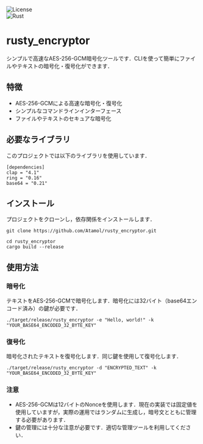 ![License](https://img.shields.io/badge/license-MIT-green)<br>
![Rust](https://img.shields.io/badge/Rust-1.80.1-orange?style=flat-square&logo=rust)

# rusty_encryptor

シンプルで高速なAES-256-GCM暗号化ツールです．CLIを使って簡単にファイルやテキストの暗号化・復号化ができます．

## 特徴
- AES-256-GCMによる高速な暗号化・復号化
- シンプルなコマンドラインインターフェース
- ファイルやテキストのセキュアな暗号化

## 必要なライブラリ

このプロジェクトでは以下のライブラリを使用しています．

```
[dependencies]
clap = "4.1"
ring = "0.16"
base64 = "0.21"
```

## インストール

プロジェクトをクローンし，依存関係をインストールします．

```
git clone https://github.com/Atamol/rusty_encryptor.git
```

```
cd rusty_encryptor
cargo build --release
```

## 使用方法

### 暗号化

テキストをAES-256-GCMで暗号化します．暗号化には32バイト（base64エンコード済み）の鍵が必要です．

```
./target/release/rusty_encryptor -e "Hello, world!" -k "YOUR_BASE64_ENCODED_32_BYTE_KEY"
```

### 復号化

暗号化されたテキストを復号化します．同じ鍵を使用して復号化します．

```
./target/release/rusty_encryptor -d "ENCRYPTED_TEXT" -k "YOUR_BASE64_ENCODED_32_BYTE_KEY"
```

### 注意
- AES-256-GCMは12バイトのNonceを使用します．現在の実装では固定値を使用していますが，実際の運用ではランダムに生成し，暗号文とともに管理する必要があります．
- 鍵の管理には十分な注意が必要です．適切な管理ツールを利用してください．
